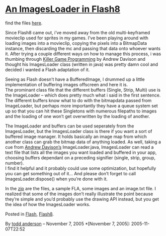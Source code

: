 # [An ImagesLoader in Flash8](http://custardbelly.com/blog/2005/11/07/an-imagesloader-in-flash8/)

find the files [here](http://www.custardbelly.com/downloads/ImagesLoader.zip).

Since Flash8 came out, i’ve moved away from the old multi-keyframed movieclip used for sprites in my games. I’ve been playing around with loading images into a movieclip, copying the pixels into a BitmapData instance, then discarding the mc and passing that data onto whoever wants it. After trying a couple different ways on how to manage this process, i was thumbing through [Killer Game Programming](http://www.oreilly.com/catalog/killergame/) by Andrew Davison and thought his ImagesLoader class (written in java) was pretty damn cool and decided i wanted a Flash adaptation of it.

Seeing as Flash doesn’t have a BufferedImage, I drummed up a little implementation of buffering images offscreen and here it is.  
The prominant class file that the different buffers (Single, Strip, Multi) use is the ImageLoader – which does pretty much what i said in the first sentence.  
The different buffers know what to do with the bitmapdata passed from ImageLoader, but perhaps more importantly they have a queue system set up so that you can hit these Singletons with numerous filepaths to images and the loading of one won’t get overwritten by the loading of another.

The ImageLoader and buffers can be used seperately from the ImagesLoader, but the ImagesLoader class is there if you want a sort of buffered image manager. It holds basically an image map from which another class can grab the bitmap data of anything loaded. As well, taking a cue from [Andrew Davison’s](http://fivedots.coe.psu.ac.th/~ad/) ImageLoader.java, ImagesLoader can read a text file that lists all the images you want loaded and buffered in your app, choosing buffers dependant on a preceding signifier (single, strip, group, number).  
I find it helpful and it probably could use some optimization, but hopefully you can get something out of it… And please don’t forget to call ImagesLoader.dispose() when you’re done with it.

In the [zip](http://www.custardbelly.com/downloads/ImagesLoader.zip) are the files, a sample FLA, some images and an image.txt file. I realized that some of the images don’t really illustrate the point because they’re simple and you’d probably use the drawing API instead, but you get the idea of how the ImagesLoader works.

Posted in [Flash](http://custardbelly.com/blog/category/flash/), [Flash8](http://custardbelly.com/blog/category/flash8/).

By [todd anderson](http://custardbelly.com/blog/author/todd-anderson/) – November 7, 2005
  *[November 7, 2005]: 2005-11-07T22:52
